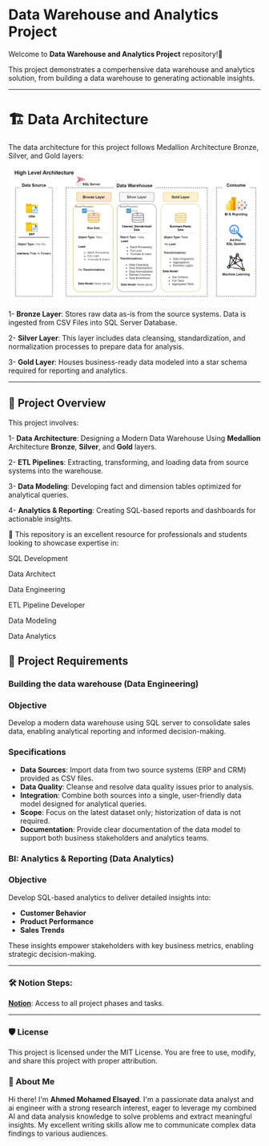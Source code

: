 # Data Warehouse and Analytics Project

Welcome to **Data Warehouse and Analytics Project** repository!🚀

This project demonstrates a comperhensive data warehouse and analytics solution, from building a data warehouse to generating actionable insights.

---

# 🏗️ Data Architecture

The data architecture for this project follows Medallion Architecture Bronze, Silver, and Gold layers:
![Data Architecture](docs/Data_Architecture.drawio.png)

1- **Bronze Layer**: Stores raw data as-is from the source systems. Data is ingested from CSV Files into SQL Server Database.

2- **Silver Layer**: This layer includes data cleansing, standardization, and normalization processes to prepare data for analysis.

3- **Gold Layer**: Houses business-ready data modeled into a star schema required for reporting and analytics.

---

## 📖 Project Overview

This project involves:

1- **Data Architecture**: Designing a Modern Data Warehouse Using **Medallion** Architecture **Bronze**, **Silver**, and **Gold** layers.

2- **ETL Pipelines**: Extracting, transforming, and loading data from source systems into the warehouse.

3- **Data Modeling**: Developing fact and dimension tables optimized for analytical queries.

4- **Analytics & Reporting**: Creating SQL-based reports and dashboards for actionable insights.

🎯 This repository is an excellent resource for professionals and students looking to showcase expertise in:

  SQL Development
  
  Data Architect
  
  Data Engineering
  
  ETL Pipeline Developer
  
  Data Modeling
  
  Data Analytics


## 🚀 Project Requirements

### Building the data warehouse (Data Engineering)

### Objective
Develop a modern data warehouse using SQL server to consolidate sales data, enabling analytical reporting and informed decision-making.

### Specifications

- **Data Sources**: Import data from two source systems (ERP and CRM) provided as CSV files.
- **Data Quality**: Cleanse and resolve data quality issues prior to analysis.
- **Integration**: Combine both sources into a single, user-friendly data model designed for analytical queries.
- **Scope**: Focus on the latest dataset only; historization of data is not required.
- **Documentation**: Provide clear documentation of the data model to support both business stakeholders and analytics teams.

### BI: Analytics & Reporting (Data Analytics)

### Objective
Develop SQL-based analytics to deliver detailed insights into:
- **Customer Behavior**
- **Product Performance**
- **Sales Trends**

These insights empower stakeholders with key business metrics, enabling strategic decision-making.

---

### 🛠️ Notion Steps:

**[Notion](https://www.notion.so/SQL-Data-Warehouse-Project-1980500fe82880528080db1d51ed6e64)**: Access to all project phases and tasks.

---

### 🛡️ License
This project is licensed under the MIT License. You are free to use, modify, and share this project with proper attribution.

### 🌟 About Me
Hi there! I'm **Ahmed Mohamed Elsayed**. I'm a passionate data analyst and ai engineer with a strong research interest, eager to leverage my combined AI and data analysis knowledge to solve problems and extract meaningful insights. My excellent writing skills allow me to communicate complex data findings to various audiences.
